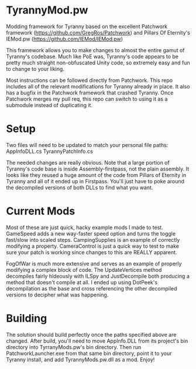 # TyrannyMod.pw
Modding framework for Tyranny based on the excellent Patchwork framework (https://github.com/GregRos/Patchwork) and Pillars Of Eternity's IEMod.pw (https://github.com/IEMod/IEMod.pw)  

This framework allows you to make changes to almost the entire gamut of Tyranny's codebase.  Much like PoE was, Tyranny's code appears to be pretty much straight non-obfuscated Unity code, so extremely easy and fun to change to your liking.

Most instructions can be followed directly from Patchwork.  This repo includes all of the relevant modifications for Tyranny already in place.  It also has a bugfix in the Patchwork framework that crashed Tyranny.  Once Patchwork merges my pull req, this repo can switch to using it as a submodule instead of duplicating it.

# Setup

Two files will need to be updated to match your personal file paths:
AppInfoDLL.cs 
TyrannyPatchInfo.cs

The needed changes are really obvious.  Note that a large portion of Tyranny's code base is inside Assembly-firstpass, not the plain assembly.  It looks like they reused a huge amount of the code from Pillars of Eternity in Tyranny and all of it ended up in Firstpass.  You'll just have to poke around the decompiled versions of both DLLs to find what you want.

# Current Mods

Most of these are just quick, hacky example mods I made to test.  GameSpeed adds a new way-faster speed option and turns the toggle fast/slow into scaled steps.  CampingSupplies is an example of correctly modifying a property.  CameraControl is just a quick way to test to make sure your patch is working since changes to this are REALLY apparent.

FogOfWar is much more extensive and serves as an example of properly modifying a complex block of code. The UpdateVertices method decompiles fairly hideously with ILSpy and JustDecompile both producing a method that doesn't compile at all.  I ended up using DotPeek's decompilation as the base and cross referencing the other decompiled versions to decipher what was happening.

# Building

The solution should build perfectly once the paths specified above are changed.  After build, you'll need to move AppInfo.DLL from its project's bin directory into TyrranyMods.pw's bin directory.  Then run PatchworkLauncher.exe from that same bin directory, point it to your Tyranny install, and add TyrannyMods.pw.dll as a mod. Enjoy!